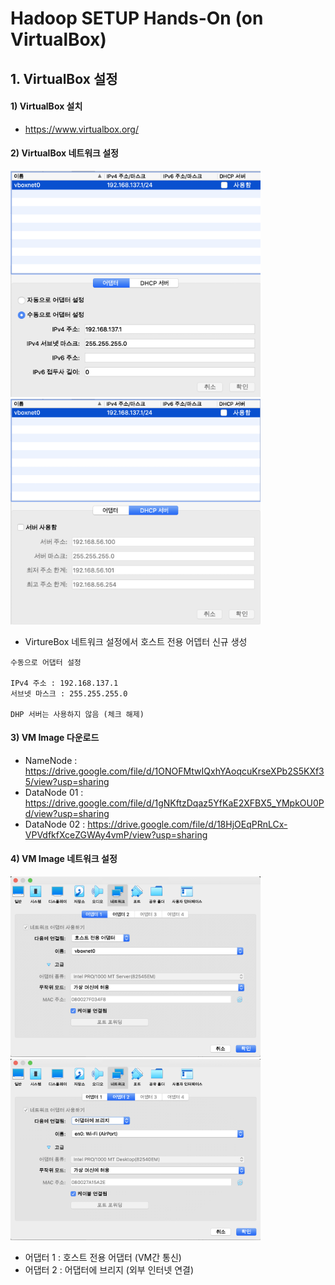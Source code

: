 # Hadoop SETUP Hands-On (on VirtualBox) 


## 1. VirtualBox 설정

#### 1) VirtualBox 설치

- https://www.virtualbox.org/

#### 2) VirtualBox 네트워크 설정

<img src="/VM_Hands_On/images/1-1.png"  width="400" /> <img src="/VM_Hands_On/images/1-2.png"  width="400" />

- VirtureBox 네트워크 설정에서 호스트 전용 어뎁터 신규 생성
````
수동으로 어댑터 설정

IPv4 주소 : 192.168.137.1
서브넷 마스크 : 255.255.255.0

DHP 서버는 사용하지 않음 (체크 해제)
````

#### 3) VM Image 다운로드

- NameNode : https://drive.google.com/file/d/1ONOFMtwIQxhYAoqcuKrseXPb2S5KXf35/view?usp=sharing
- DataNode 01 : https://drive.google.com/file/d/1gNKftzDqaz5YfKaE2XFBX5_YMpkOU0Pd/view?usp=sharing
- DataNode 02 : https://drive.google.com/file/d/18HjOEqPRnLCx-VPVdfkfXceZGWAy4vmP/view?usp=sharing


#### 4) VM Image 네트워크 설정

<img src="/VM_Hands_On/images/1-3.png"  width="400" /> <img src="/VM_Hands_On/images/1-4.png"  width="400" />

- 어댑터 1 : 호스트 전용 어댑터 (VM간 통신)
- 어댑터 2 : 어댑터에 브리지 (외부 인터넷 연결)

[^ 1 ]: 어댑터에 브리지 설정 후 인터넷 연결 안될 경우 NAT로 설정

[^1]: 1



